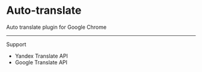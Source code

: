 # Auto-translate
Auto translate plugin for Google Chrome
***
Support
 * Yandex Translate API
 * Google Translate API
